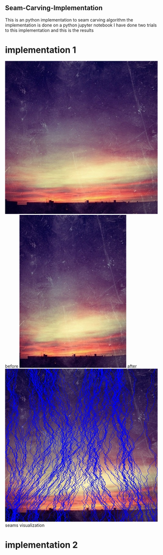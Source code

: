 ## Seam-Carving-Implementation
This is an python implementation to seam carving algorithm
the implementation is done on a python jupyter notebook 
I have done two trials to this implementation and this is the results 
# implementation 1
![before](https://github.com/habiba-elbakry/Seam-Carving-Implementation/blob/main/before(1).jpg)
before
![after](https://github.com/habiba-elbakry/Seam-Carving-Implementation/blob/main/carved_image%20(1).jpg)
after
![seamedvisualization](https://github.com/habiba-elbakry/Seam-Carving-Implementation/blob/main/seams_visualization%20(1).jpg)
seams visualization 
# implementation 2
